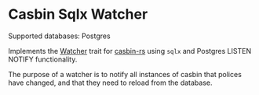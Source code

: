 # Casbin Sqlx Watcher

Supported databases: Postgres

Implements the [Watcher](https://github.com/casbin/casbin-rs/blob/master/src/watcher.rs) trait for [casbin-rs](https://github.com/casbin/casbin-rs) using `sqlx` and Postgres LISTEN 
NOTIFY functionality.

The purpose of a watcher is to notify all instances of casbin that polices have changed, and that they need to reload 
from the database.
